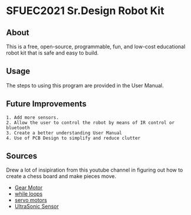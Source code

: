 # SFUEC2021 Sr.Design Robot Kit

## About

This is a free, open-source, programmable, fun, and low-cost
educational robot kit that is safe and easy to build.

## Usage

The steps to using this program are provided in the User Manual.

## Future Improvements

	1. Add more sensors.
	2. Allow the user to control the robot by means of IR control or bluetooth
	3. Create a better understanding User Manual
	4. Use of PCB Design to simplify and reduce clutter
   
## Sources

Drew a lot of insipiration from this youtube channel in figuring out how to create a chess board and make pieces move.
* [Gear Motor](https://create.arduino.cc/projecthub/electropeak/the-beginner-s-guide-to-control-motors-by-arduino-and-l293d-139307)
* [while loops](https://www.arduino.cc/reference/en/language/structure/control-structure/while/)
* [servo motors](https://classes.engineering.wustl.edu/ese205/core/index.php?title=Servo_Motor_(Continuous_Rotation)_%2B_Arduino)
* [UltraSonic Sensor](https://www.tinkercad.com/things/hnlRMo3Tr3a-copy-of-ultrasonic-sensor/editel?tenant=circuits)
